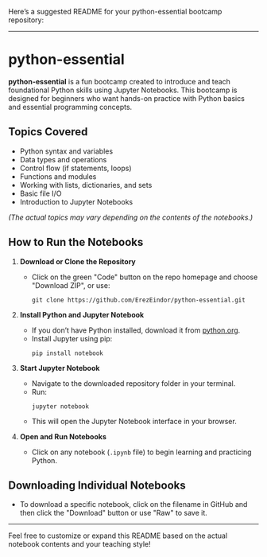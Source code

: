 Here’s a suggested README for your python-essential bootcamp repository:

---

# python-essential

**python-essential** is a fun bootcamp created to introduce and teach foundational Python skills using Jupyter Notebooks. This bootcamp is designed for beginners who want hands-on practice with Python basics and essential programming concepts.

## Topics Covered

- Python syntax and variables
- Data types and operations
- Control flow (if statements, loops)
- Functions and modules
- Working with lists, dictionaries, and sets
- Basic file I/O
- Introduction to Jupyter Notebooks

*(The actual topics may vary depending on the contents of the notebooks.)*

## How to Run the Notebooks

1. **Download or Clone the Repository**
   - Click on the green "Code" button on the repo homepage and choose "Download ZIP", or use:
     ```
     git clone https://github.com/ErezEindor/python-essential.git
     ```
2. **Install Python and Jupyter Notebook**
   - If you don’t have Python installed, download it from [python.org](https://www.python.org/).
   - Install Jupyter using pip:
     ```
     pip install notebook
     ```
3. **Start Jupyter Notebook**
   - Navigate to the downloaded repository folder in your terminal.
   - Run:
     ```
     jupyter notebook
     ```
   - This will open the Jupyter Notebook interface in your browser.

4. **Open and Run Notebooks**
   - Click on any notebook (`.ipynb` file) to begin learning and practicing Python.

## Downloading Individual Notebooks

- To download a specific notebook, click on the filename in GitHub and then click the "Download" button or use "Raw" to save it.

---

Feel free to customize or expand this README based on the actual notebook contents and your teaching style!
